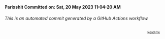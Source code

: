 **Parixshit Committed on: Sat, 20 May 2023 11:04:20 AM** <!-- 0a5c6ab5-ffae-43d3-8b10-003f0338dd3b -->

###### This is an automated commit generated by a GitHub Actions workflow.

<div align="right"><sub><sup><a href="https://github.com/Parixshit/AutoCommit.git">Read me</a></sup></sub></div>
